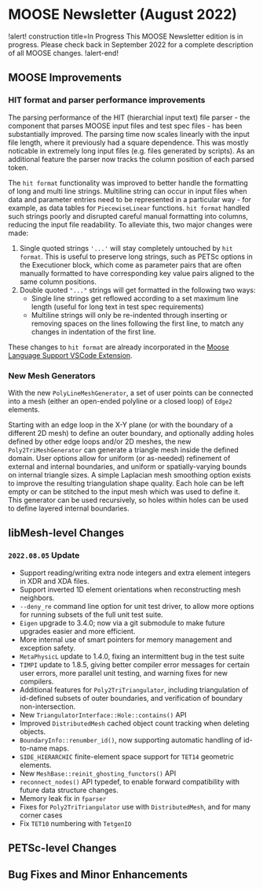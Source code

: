 # MOOSE Newsletter (August 2022)

!alert! construction title=In Progress
This MOOSE Newsletter edition is in progress. Please check back in September 2022
for a complete description of all MOOSE changes.
!alert-end!

## MOOSE Improvements

### HIT format and parser performance improvements

The parsing performance of the HIT (hierarchial input text) file parser - the component that parses
MOOSE input files and test spec files - has been substantially improved. The parsing time now scales
linearly with the input file length, where it previously had a square dependence. This was mostly
noticable in extremely long input files (e.g. files generated by scripts). As an additional feature the
parser now tracks the column position of each parsed token.

The `hit format` functionality was improved to better handle the formatting of long and multi line
strings. Multiline string can occur in input files when data and parameter entries
need to be represented in a particular way - for example, as data tables for `PiecewiseLinear`
functions. `hit format` handled such strings poorly and disrupted careful manual formatting into
columns, reducing the input file readability. To alleviate this, two major changes were made:

1. Single quoted strings `'...'` will stay completely untouched by `hit format`. This is useful to preserve long strings, such as PETSc options in the Executioner block, which come as parameter pairs that are often manually formatted to have corresponding key value pairs aligned to the same column positions.
2. Double quoted `"..."` strings will get formatted in the following two ways:
    - Single line strings get reflowed according to a set maximum line length (useful for long text in test spec requirements)
    - Multiline strings will only be re-indented through inserting or removing spaces on the lines following the first line, to match any changes in indentation of the first line.

These changes to `hit format` are already incorporated in the [Moose Language Support VSCode Extension](https://marketplace.visualstudio.com/items?itemName=DanielSchwen.moose-language-support).

### New Mesh Generators

With the new `PolyLineMeshGenerator`, a set of user points can be
connected into a mesh (either an open-ended polyline or a closed loop)
of `Edge2` elements.

Starting with an edge loop in the X-Y plane (or with the boundary of
a different 2D mesh) to define an outer boundary, and optionally
adding holes defined by other edge loops and/or 2D meshes, the new
`Poly2TriMeshGenerator` can generate a triangle mesh inside the
defined domain.  User options allow for uniform (or as-needed)
refinement of external and internal boundaries, and uniform or
spatially-varying bounds on internal triangle sizes.  A simple
Laplacian mesh smoothing option exists to improve the resulting
triangulation shape quality.  Each hole can be left empty or can be
stitched to the input mesh which was used to define it.  This
generator can be used recursively, so holes within holes can be used
to define layered internal boundaries.

## libMesh-level Changes

### `2022.08.05` Update
- Support reading/writing extra node integers and extra element
  integers in XDR and XDA files.
- Support inverted 1D element orientations when reconstructing mesh
  neighbors.
- `--deny_re` command line option for unit test driver, to allow more
  options for running subsets of the full unit test suite.
- `Eigen` upgrade to 3.4.0; now via a git submodule to make future
  upgrades easier and more efficient.
- More internal use of smart pointers for memory management and
  exception safety.
- `MetaPhysicL` update to 1.4.0, fixing an intermittent bug in the test
  suite
- `TIMPI` update to 1.8.5, giving better compiler error messages for
  certain user errors, more parallel unit testing, and warning fixes
  for new compilers.
- Additional features for `Poly2TriTriangulator`, including
  triangulation of id-defined subsets of outer boundaries, and
  verification of boundary non-intersection.
- New `TriangulatorInterface::Hole::contains()` API
- Improved `DistributedMesh` cached object count tracking when deleting
  objects.
- `BoundaryInfo::renumber_id()`, now supporting automatic handling of
  id-to-name maps.
- `SIDE_HIERARCHIC` finite-element space support for `TET14` geometric
  elements.
- New `MeshBase::reinit_ghosting_functors()` API
- `reconnect_nodes()` API typedef, to enable forward compatibility
  with future data structure changes.
- Memory leak fix in `fparser`
- Fixes for `Poly2TriTriangulator` use with `DistributedMesh`, and for
  many corner cases
- Fix `TET10` numbering with `TetgenIO`

## PETSc-level Changes

## Bug Fixes and Minor Enhancements

